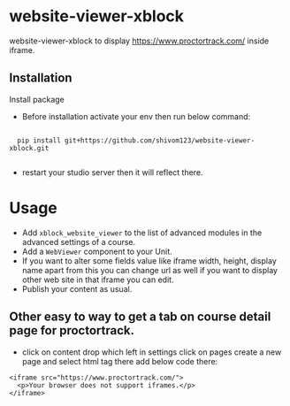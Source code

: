 # website-viewer-xblock

website-viewer-xblock to display https://www.proctortrack.com/ inside iframe.

Installation
------------

Install package
* Before installation activate your env then run below command:
```
  
  pip install git+https://github.com/shivom123/website-viewer-xblock.git
  
```
* restart your studio server then it will reflect there.

# Usage
* Add `xblock_website_viewer` to the list of advanced modules in the advanced settings of a course.
* Add a `WebViewer` component to your Unit. 
* If you want to alter some fields value like iframe width, height, display name apart from this you can change url as well if you want to display other web site in that iframe you can edit.
* Publish your content as usual.

Other easy to way to get a tab on course detail page for proctortrack.
-------

* click on content drop which left in settings click on pages create a new page and select html tag there add below code there:
```
<iframe src="https://www.proctortrack.com/">
  <p>Your browser does not support iframes.</p>
</iframe>

```
